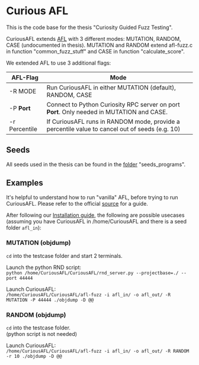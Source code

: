 # Curious AFL

This is the code base for the thesis "Curiosity Guided Fuzz Testing".
  
CuriousAFL extends [AFL](https://github.com/mirrorer/afl) with 3 different modes: MUTATION, RANDOM, CASE (undocumented in thesis). MUTATION and RANDOM extend afl-fuzz.c in function "common_fuzz_stuff" and CASE in function "calculate_score".

We extended AFL to use 3 additional flags:

| **AFL-Flag** | **Mode**   |
| --- | --- |
| -R MODE | Run CuriousAFL in either MUTATION (default), RANDOM, CASE   |
| -P **Port**| Connect to Python Curiosity RPC server on port **Port**. Only needed in MUTATION and CASE. |
| -r Percentile | If CuriousAFL runs in RANDOM mode, provide a percentile value to cancel out of seeds (e.g. 10) |

## Seeds  
All seeds used in the thesis can be found in the [folder](https://github.com/derdav3/CuriousAFL/tree/master/seeds_programs) "seeds_programs".

## Examples
It's helpful to understand how to run "vanilla" AFL, before trying to run CuriousAFL. Please refer to the official [source](http://lcamtuf.coredump.cx/afl/README.txt) for a guide.

After following our [Installation guide](https://github.com/derdav3/CuriousAFL/wiki/Installation), the following are possible usecases (assuming you have CuriousAFL in /home/CuriousAFL and there is a seed folder `afl_in`):

### MUTATION (objdump)
`cd` into the testcase folder and start 2 terminals.  

Launch the python RND script:  
`python /home/CuriousAFL/CuriousAFL/rnd_server.py --projectbase=./ --port 44444`

Launch CuriousAFL:  
`/home/CuriousAFL/CuriousAFL/afl-fuzz -i afl_in/ -o afl_out/ -R MUTATION -P 44444 ./objdump -D @@`

### RANDOM (objdump)
`cd` into the testcase folder.  
(python script is not needed)

Launch CuriousAFL:  
`/home/CuriousAFL/CuriousAFL/afl-fuzz -i afl_in/ -o afl_out/ -R RANDOM -r 10 ./objdump -D @@`

